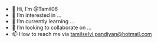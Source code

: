 - 👋 Hi, I’m @Tamil06
- 👀 I’m interested in ...
- 🌱 I’m currently learning ...
- 💞️ I’m looking to collaborate on ...
- 📫 How to reach me via tamilselvi.pandiyan@hotmail.com

<!---
Tamil06/Tamil06 is a ✨ special ✨ repository because its `README.md` (this file) appears on your GitHub profile.
You can click the Preview link to take a look at your changes.
--->
